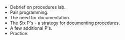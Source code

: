 * Debrief on procedures lab.
* Pair programming.
* The need for documentation.
* The Six P's - a strategy for documenting procedures.
* A few additional P's.
* Practice.
